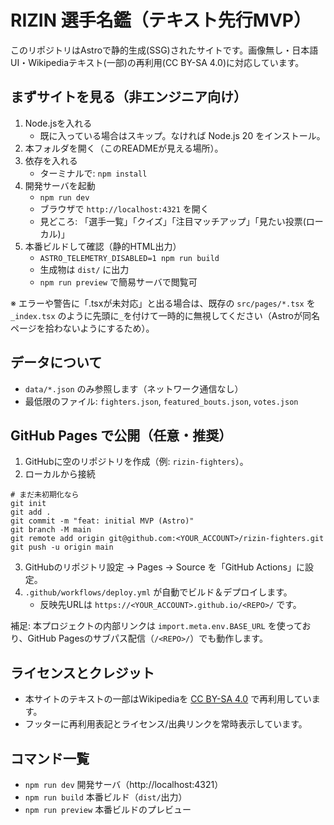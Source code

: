 # RIZIN 選手名鑑（テキスト先行MVP）

このリポジトリはAstroで静的生成(SSG)されたサイトです。画像無し・日本語UI・Wikipediaテキスト(一部)の再利用(CC BY-SA 4.0)に対応しています。

## まずサイトを見る（非エンジニア向け）

1. Node.jsを入れる
   - 既に入っている場合はスキップ。なければ Node.js 20 をインストール。
2. 本フォルダを開く（このREADMEが見える場所）。
3. 依存を入れる
   - ターミナルで: `npm install`
4. 開発サーバを起動
   - `npm run dev`
   - ブラウザで `http://localhost:4321` を開く
   - 見どころ: 「選手一覧」「クイズ」「注目マッチアップ」「見たい投票(ローカル)」
5. 本番ビルドして確認（静的HTML出力）
   - `ASTRO_TELEMETRY_DISABLED=1 npm run build`
   - 生成物は `dist/` に出力
   - `npm run preview` で簡易サーバで閲覧可

※ エラーや警告に「.tsxが未対応」と出る場合は、既存の `src/pages/*.tsx` を `_index.tsx` のように先頭に`_`を付けて一時的に無視してください（Astroが同名ページを拾わないようにするため）。

## データについて
- `data/*.json` のみ参照します（ネットワーク通信なし）
- 最低限のファイル: `fighters.json`, `featured_bouts.json`, `votes.json`

## GitHub Pages で公開（任意・推奨）
1) GitHubに空のリポジトリを作成（例: `rizin-fighters`）。
2) ローカルから接続
```
# まだ未初期化なら
git init
git add .
git commit -m "feat: initial MVP (Astro)"
git branch -M main
git remote add origin git@github.com:<YOUR_ACCOUNT>/rizin-fighters.git
git push -u origin main
```
3) GitHubのリポジトリ設定 → Pages → Source を「GitHub Actions」に設定。
4) `.github/workflows/deploy.yml` が自動でビルド＆デプロイします。
   - 反映先URLは `https://<YOUR_ACCOUNT>.github.io/<REPO>/` です。

補足: 本プロジェクトの内部リンクは `import.meta.env.BASE_URL` を使っており、GitHub Pagesのサブパス配信（`/<REPO>/`）でも動作します。

## ライセンスとクレジット
- 本サイトのテキストの一部はWikipediaを [CC BY-SA 4.0](https://creativecommons.org/licenses/by-sa/4.0/deed.ja) で再利用しています。
- フッターに再利用表記とライセンス/出典リンクを常時表示しています。

## コマンド一覧
- `npm run dev` 開発サーバ（http://localhost:4321）
- `npm run build` 本番ビルド（`dist/`出力）
- `npm run preview` 本番ビルドのプレビュー

